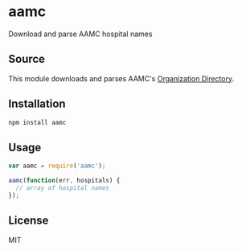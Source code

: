 # aamc
Download and parse AAMC hospital names

## Source

This module downloads and parses AAMC's [Organization Directory](https://members.aamc.org/eweb/DynamicPage.aspx?site=AAMC&webcode=AAMCOrgSearchResult&orgtype=Medical%20School).

## Installation

```js
npm install aamc
```

## Usage

```js
var aamc = require('aamc');

aamc(function(err, hospitals) {
  // array of hospital names
});
```

## License

  MIT
